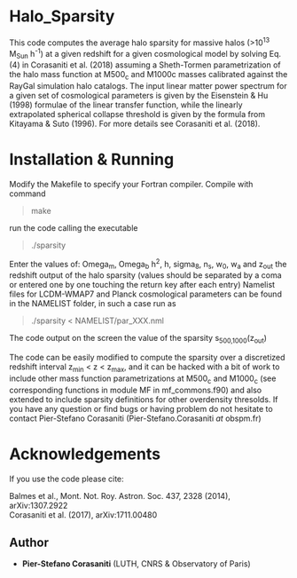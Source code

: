 # Halo_Sparsity

This code computes the average halo sparsity for massive halos (>10<sup>13</sup> M<sub>Sun</sub> h<sup>-1</sup>) at a given redshift for a given cosmological model by solving Eq. (4) in Corasaniti et al. (2018) assuming a Sheth-Tormen parametrization of the halo mass function at M500<sub>c</sub> and M1000<sub></sub>c masses calibrated against the RayGal simulation halo catalogs. The input linear matter power spectrum for a given set of cosmological parameters is given by the Eisenstein & Hu (1998) formulae of the linear transfer function, while the linearly extrapolated spherical collapse threshold is given by the formula from Kitayama & Suto (1996). For more details see Corasaniti et al. (2018).

# Installation & Running

Modify the Makefile to specify your Fortran compiler. Compile with command

> make

run the code calling the executable

> ./sparsity 

Enter the values of: Omega<sub>m</sub>, Omega<sub>b</sub> h<sup>2</sup>, h, sigma<sub>8</sub>, n<sub>s</sub>, w<sub>0</sub>, w<sub>a</sub> and z<sub>out</sub> the redshift output of the halo sparsity (values should be separated by a coma or entered one by one touching the return key after each entry) Namelist files for LCDM-WMAP7 and Planck cosmological parameters can be found in the NAMELIST folder, in such a case run as

> ./sparsity < NAMELIST/par_XXX.nml

The code output on the screen the value of the sparsity s<sub>500,1000</sub>(z<sub>out</sub>)

The code can be easily modified to compute the sparsity over a discretized redshift interval z<sub>min</sub> < z < z<sub>max</sub>, and it can be hacked with a bit of work to include other mass function parametrizations at M500<sub>c</sub> and M1000<sub>c</sub> (see corresponding functions in module MF in mf_commons.f90) and also extended to include sparsity definitions for other overdensity thresolds.
If you have any question or find bugs or having problem do not hesitate to contact Pier-Stefano Corasaniti (Pier-Stefano.Corasaniti _at_ obspm.fr)

# Acknowledgements

If you use the code please cite: 

Balmes et al., Mont. Not. Roy. Astron. Soc. 437, 2328 (2014), arXiv:1307.2922\
Corasaniti et al. (2017), arXiv:1711.00480

## Author

* **Pier-Stefano Corasaniti** (LUTH, CNRS & Observatory of Paris) 
